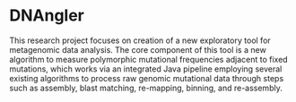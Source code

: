 # DNAngler

This research project focuses on creation of a new exploratory tool for metagenomic data analysis. The core component of this tool is a new algorithm to measure polymorphic mutational frequencies adjacent to fixed mutations, which works via an integrated Java pipeline employing several existing algorithms to process raw genomic mutational data through steps such as assembly, blast matching, re-mapping, binning, and re-assembly.
